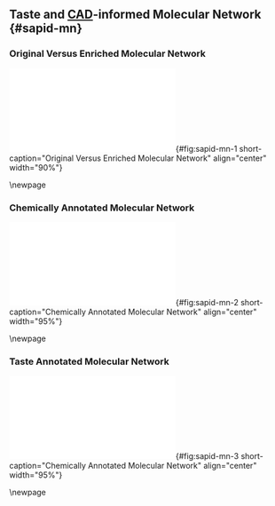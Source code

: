 ## Taste and [CAD](#cad)-informed Molecular Network  {#sapid-mn}

### Original Versus Enriched Molecular Network

![**Original versus enriched molecular network.** Main cluster of the [MN](#mn) is ilustrated. In panel A, nodes correspond to features (1,087) found in the enriched extract. In panel B, nodes correspond to features (1,746) found in all the fractions.](images/sapid-mn-1.pdf "sapid-mn-1"){#fig:sapid-mn-1 short-caption="Original Versus Enriched Molecular Network" align="center" width="90%"}

\newpage

### Chemically Annotated Molecular Network

![**Chemically annotated molecular network.** Main cluster of the [MN](#mn) is ilustrated. Nodes are colored according to their chemical superclass. In panel B, the additional nodes in comparison to panel A mainly share the same superclass as their neighbors.](images/sapid-mn-2.pdf "sapid-mn-2"){#fig:sapid-mn-2 short-caption="Chemically Annotated Molecular Network" align="center" width="95%"}

\newpage

### Taste Annotated Molecular Network

![**Taste annotated molecular network.** Main cluster of the [MN](#mn) is ilustrated. Nodes are colored according to their taste. In panel A, the size of the nodes is represents the bitterness score based on the taste intensity reported, weighted by the [MS](#ms) intensity. The same is applied in panel B with [CAD](#cad) intensity. Less nodes are of large size.](images/sapid-mn-3.pdf "sapid-mn-3"){#fig:sapid-mn-3 short-caption="Chemically Annotated Molecular Network" align="center" width="95%"}

\newpage